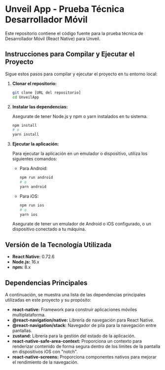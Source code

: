 # Unveil App - Prueba Técnica Desarrollador Móvil

Este repositorio contiene el código fuente para la prueba técnica de Desarrollador Móvil (React Native) para Unveil.

## Instrucciones para Compilar y Ejecutar el Proyecto

Sigue estos pasos para compilar y ejecutar el proyecto en tu entorno local:

1.  **Clonar el repositorio:**

    ```bash
    git clone [URL del repositorio]
    cd UnveilApp
    ```
2.  **Instalar las dependencias:**

    Asegurate de tener Node.js y npm o yarn instalados en tu sistema.

    ```bash
    npm install
    # o
    yarn install
    ```
3.  **Ejecutar la aplicación:**

    Para ejecutar la aplicación en un emulador o dispositivo, utiliza los siguientes comandos:

    *   Para Android:

        ```bash
        npm run android
        # o
        yarn android
        ```
    *   Para iOS:

        ```bash
        npm run ios
        # o
        yarn ios
        ```

    Asegurate de tener un emulador de Android o iOS configurado, o un dispositivo conectado a tu máquina.

## Versión de la Tecnología Utilizada

*   **React Native:** 0.72.6
*   **Node.js:** 16.x
*   **npm:** 8.x

## Dependencias Principales

A continuación, se muestra una lista de las dependencias principales utilizadas en este proyecto y su propósito:

*   **react-native:** Framework para construir aplicaciones móviles multiplataforma.
*   **@react-navigation/native:** Librería de navegación para React Native.
*   **@react-navigation/stack:** Navegador de pila para la navegación entre pantallas.
*   **zustand:** Librería para la gestión del estado de la aplicación.
*   **react-native-safe-area-context:** Proporciona un contexto para renderizar contenido de forma segura dentro de los límites de la pantalla en dispositivos iOS con "notch".
*   **react-native-screens:** Proporciona componentes nativos para mejorar el rendimiento de la navegación.